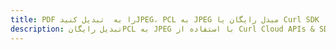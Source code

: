---title: PDF را به  تبدیل کنیدJPEG، PCL به JPEG مبدل رایگان یا Curl SDKdescription: تبدیل رایگانPCL به JPEG با استفاده از Curl Cloud APIs & SDK همچنین اسناد PDF را در Cloud ایجاد، ویرایش و رندر کنید.---